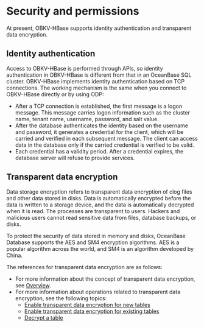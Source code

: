 # Security and permissions

At present, OBKV-HBase supports identity authentication and transparent data encryption.

## Identity authentication

Access to OBKV-HBase is performed through APIs, so identity authentication in OBKV-HBase is different from that in an OceanBase SQL cluster. OBKV-HBase implements identity authentication based on TCP connections. The working mechanism is the same when you connect to OBKV-HBase directly or by using ODP:

* After a TCP connection is established, the first message is a logon message. This message carries logon information such as the cluster name, tenant name, username, password, and salt value.
* After the database authenticates the identity based on the username and password, it generates a credential for the client, which will be carried and verified in each subsequent message. The client can access data in the database only if the carried credential is verified to be valid.
* Each credential has a validity period. After a credential expires, the database server will refuse to provide services.

## Transparent data encryption

Data storage encryption refers to transparent data encryption of clog files and other data stored in disks. Data is automatically encrypted before the data is written to a storage device, and the data is automatically decrypted when it is read. The processes are transparent to users. Hackers and malicious users cannot read sensitive data from files, database backups, or disks.

To protect the security of data stored in memory and disks, OceanBase Database supports the AES and SM4 encryption algorithms. AES is a popular algorithm across the world, and SM4 is an algorithm developed by China.

The references for transparent data encryption are as follows:

* For more information about the concept of transparent data encryption, see [Overview](../../../600.manage/500.security-and-permissions/500.data-storage-encryption/100.datastore-encryption-overview.md).
* For more information about operations related to transparent data encryption, see the following topics:
   * [Enable transparent data encryption for new tables](../../../600.manage/500.security-and-permissions/500.data-storage-encryption/200.data-storage-encryption-of-mysql-mode/100.configure-internal-storage-encryption-of-mysql-mode.md)
   * [Enable transparent data encryption for existing tables](../../../600.manage/500.security-and-permissions/500.data-storage-encryption/200.data-storage-encryption-of-mysql-mode/200.set-storage-encryption-for-existing-tables-of-mysql-mode.md)
   * [Decrypt a table](../../../600.manage/500.security-and-permissions/500.data-storage-encryption/200.data-storage-encryption-of-mysql-mode/300.unencrypt-of-mysql-mode.md)
